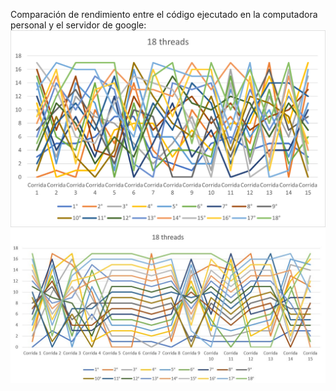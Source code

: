 Comparación de rendimiento entre el código ejecutado en la computadora personal y el servidor de google:
![Computadora personal](https://github.com/LuisAlfPerez/Multiprocesadores/blob/main/Actividad%201.3/ComputadoraPersonal.png)
![Servidor Google](https://github.com/LuisAlfPerez/Multiprocesadores/blob/main/Actividad%201.3/Servidor.jpg)
